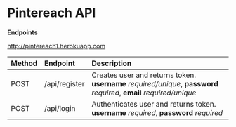 # Pintereach API

**Endpoints**

http://pintereach1.herokuapp.com

| Method | Endpoint      | Description                                                                                                          |
| :----- | :------------ | :------------------------------------------------------------------------------------------------------------------- |
| POST   | /api/register | Creates user and returns token. **username** _required/unique_, **password** _required_, **email** _required/unique_ |
| POST   | /api/login    | Authenticates user and returns token. **username** _required_, **password** _required_                               |
